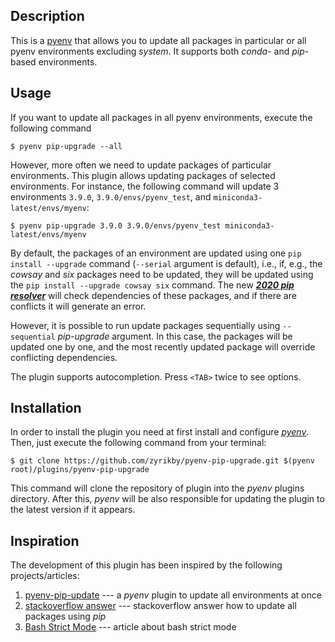 ## Description
This is a [pyenv](https://github.com/pyenv/pyenv/) that allows you to update all packages in particular or all pyenv environments excluding *system*. It supports both *conda*- and *pip*-based environments.


## Usage
If you want to update all packages in all pyenv environments, execute the following command

```console
$ pyenv pip-upgrade --all
```

However, more often we need to update packages of particular environments. This plugin allows updating packages of selected environments. For instance, the following command will update 3 environments `3.9.0`, `3.9.0/envs/pyenv_test`, and `miniconda3-latest/envs/myenv`: 

```console
$ pyenv pip-upgrade 3.9.0 3.9.0/envs/pyenv_test miniconda3-latest/envs/myenv
```

By default, the packages of an environment are updated using one `pip install --upgrade` command (`--serial` argument is default), i.e., if, e.g., the *cowsay* and *six* packages need to be updated, they will be updated using the `pip install --upgrade cowsay six` command. The new [***2020 pip resolver***](https://pip.pypa.io/en/stable/user_guide/#changes-to-the-pip-dependency-resolver-in-20-2-2020) will check dependencies of these packages, and if there are conflicts it will generate an error.

However, it is possible to run update packages sequentially using `--sequential` *pip-upgrade* argument. In this case, the packages will be updated one by one, and the most recently updated package will override conflicting dependencies.

The plugin supports autocompletion. Press `<TAB>` twice to see options. 


## Installation
In order to install the plugin you need at first install and configure [*pyenv*](https://github.com/pyenv/pyenv/). Then, just execute the following command from your terminal:

```console
$ git clone https://github.com/zyrikby/pyenv-pip-upgrade.git $(pyenv root)/plugins/pyenv-pip-upgrade
```

This command will clone the repository of plugin into the *pyenv* plugins directory. After this, *pyenv* will be also responsible for updating the plugin to the latest version if it appears.


## Inspiration
The development of this plugin has been inspired by the following projects/articles:

1. [pyenv-pip-update](https://github.com/massongit/pyenv-pip-update) --- a *pyenv* plugin to update all environments at once
2. [stackoverflow answer](https://stackoverflow.com/a/3452888/1108213) --- stackoverflow answer how to update all packages using *pip*
3. [Bash Strict Mode](http://redsymbol.net/articles/unofficial-bash-strict-mode/) --- article about bash strict mode